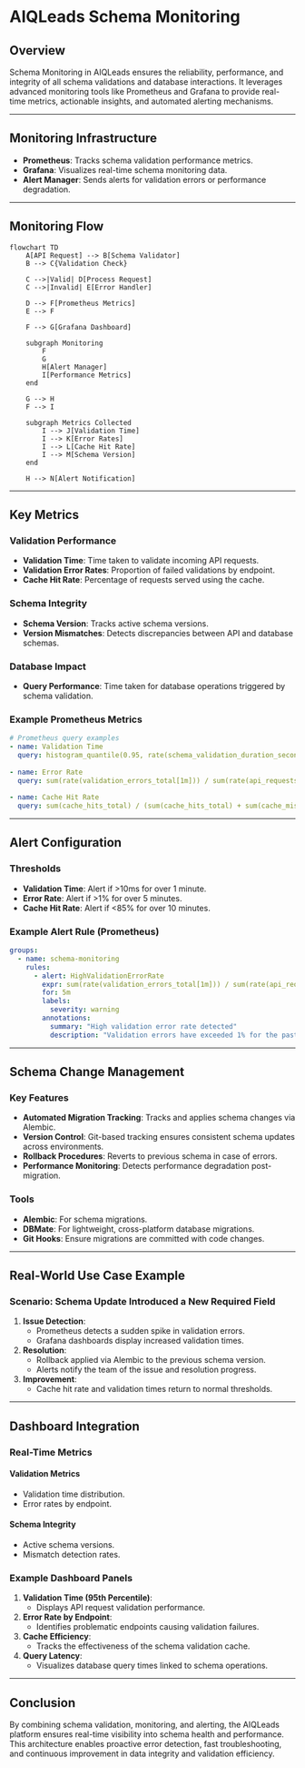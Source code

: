 # AIQLeads Schema Monitoring

## Overview

Schema Monitoring in AIQLeads ensures the reliability, performance, and integrity of all schema validations and database interactions. It leverages advanced monitoring tools like Prometheus and Grafana to provide real-time metrics, actionable insights, and automated alerting mechanisms.

---

## Monitoring Infrastructure

- **Prometheus**: Tracks schema validation performance metrics.
- **Grafana**: Visualizes real-time schema monitoring data.
- **Alert Manager**: Sends alerts for validation errors or performance degradation.

---

## Monitoring Flow
```mermaid
flowchart TD
    A[API Request] --> B[Schema Validator]
    B --> C{Validation Check}
    
    C -->|Valid| D[Process Request]
    C -->|Invalid| E[Error Handler]
    
    D --> F[Prometheus Metrics]
    E --> F
    
    F --> G[Grafana Dashboard]
    
    subgraph Monitoring
        F
        G
        H[Alert Manager]
        I[Performance Metrics]
    end
    
    G --> H
    F --> I
    
    subgraph Metrics Collected
        I --> J[Validation Time]
        I --> K[Error Rates]
        I --> L[Cache Hit Rate]
        I --> M[Schema Version]
    end
    
    H --> N[Alert Notification]
```

---

## Key Metrics

### Validation Performance
- **Validation Time**: Time taken to validate incoming API requests.
- **Validation Error Rates**: Proportion of failed validations by endpoint.
- **Cache Hit Rate**: Percentage of requests served using the cache.

### Schema Integrity
- **Schema Version**: Tracks active schema versions.
- **Version Mismatches**: Detects discrepancies between API and database schemas.

### Database Impact
- **Query Performance**: Time taken for database operations triggered by schema validation.

### Example Prometheus Metrics
```yaml
# Prometheus query examples
- name: Validation Time
  query: histogram_quantile(0.95, rate(schema_validation_duration_seconds_bucket[5m]))
  
- name: Error Rate
  query: sum(rate(validation_errors_total[1m])) / sum(rate(api_requests_total[1m]))
  
- name: Cache Hit Rate
  query: sum(cache_hits_total) / (sum(cache_hits_total) + sum(cache_misses_total))
```

---

## Alert Configuration

### Thresholds
- **Validation Time**: Alert if >10ms for over 1 minute.
- **Error Rate**: Alert if >1% for over 5 minutes.
- **Cache Hit Rate**: Alert if <85% for over 10 minutes.

### Example Alert Rule (Prometheus)
```yaml
groups:
  - name: schema-monitoring
    rules:
      - alert: HighValidationErrorRate
        expr: sum(rate(validation_errors_total[1m])) / sum(rate(api_requests_total[1m])) > 0.01
        for: 5m
        labels:
          severity: warning
        annotations:
          summary: "High validation error rate detected"
          description: "Validation errors have exceeded 1% for the past 5 minutes."
```

---

## Schema Change Management

### Key Features
- **Automated Migration Tracking**: Tracks and applies schema changes via Alembic.
- **Version Control**: Git-based tracking ensures consistent schema updates across environments.
- **Rollback Procedures**: Reverts to previous schema in case of errors.
- **Performance Monitoring**: Detects performance degradation post-migration.

### Tools
- **Alembic**: For schema migrations.
- **DBMate**: For lightweight, cross-platform database migrations.
- **Git Hooks**: Ensure migrations are committed with code changes.

---

## Real-World Use Case Example

### Scenario: Schema Update Introduced a New Required Field

1. **Issue Detection**:
   - Prometheus detects a sudden spike in validation errors.
   - Grafana dashboards display increased validation times.
2. **Resolution**:
   - Rollback applied via Alembic to the previous schema version.
   - Alerts notify the team of the issue and resolution progress.
3. **Improvement**:
   - Cache hit rate and validation times return to normal thresholds.

---

## Dashboard Integration

### Real-Time Metrics

#### Validation Metrics
- Validation time distribution.
- Error rates by endpoint.

#### Schema Integrity
- Active schema versions.
- Mismatch detection rates.

### Example Dashboard Panels

1. **Validation Time (95th Percentile)**:
   - Displays API request validation performance.
2. **Error Rate by Endpoint**:
   - Identifies problematic endpoints causing validation failures.
3. **Cache Efficiency**:
   - Tracks the effectiveness of the schema validation cache.
4. **Query Latency**:
   - Visualizes database query times linked to schema operations.

---

## Conclusion

By combining schema validation, monitoring, and alerting, the AIQLeads platform ensures real-time visibility into schema health and performance. This architecture enables proactive error detection, fast troubleshooting, and continuous improvement in data integrity and validation efficiency.
